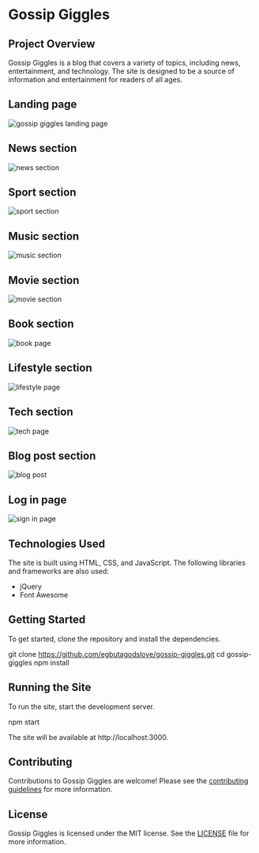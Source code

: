 # Gossip Giggles

## Project Overview
Gossip Giggles is a blog that covers a variety of topics, including news, entertainment, and technology. The site is designed to be a source of information and entertainment for readers of all ages.
## Landing page
![gossip giggles landing page](https://github.com/Egbuta-Godslove/GOSSIP_GIGGLES_BLOG_PROJECT_MVP./assets/118941659/a2a7404c-f311-430c-ae58-be2e78ba3300)

## News section
![news section](https://github.com/Egbuta-Godslove/GOSSIP_GIGGLES_BLOG_PROJECT_MVP./assets/118941659/9fa85839-0084-403e-89f1-9622710cdcce)

## Sport section
![sport section](https://github.com/Egbuta-Godslove/GOSSIP_GIGGLES_BLOG_PROJECT_MVP./assets/118941659/0d945bd0-9e8c-416f-b7fc-117184b6511f)

## Music section
![music section](https://github.com/Egbuta-Godslove/GOSSIP_GIGGLES_BLOG_PROJECT_MVP./assets/118941659/3e7b847c-9f5d-47e1-8e98-35c74b954c7e)

## Movie section
![movie section](https://github.com/Egbuta-Godslove/GOSSIP_GIGGLES_BLOG_PROJECT_MVP./assets/118941659/80d6d495-56d9-416e-9846-f50a9711d48f)

## Book section
![book page](https://github.com/Egbuta-Godslove/GOSSIP_GIGGLES_BLOG_PROJECT_MVP./assets/118941659/0af86f98-a24c-4249-8d2c-f2262491bd53)

## Lifestyle section
![lifestyle page](https://github.com/Egbuta-Godslove/GOSSIP_GIGGLES_BLOG_PROJECT_MVP./assets/118941659/861cd5b0-f20d-4c34-aabf-1d044af04b24)

## Tech section
![tech page](https://github.com/Egbuta-Godslove/GOSSIP_GIGGLES_BLOG_PROJECT_MVP./assets/118941659/e525b994-f851-480c-a5d7-312abace1889)

## Blog post section
![blog post](https://github.com/Egbuta-Godslove/GOSSIP_GIGGLES_BLOG_PROJECT_MVP./assets/118941659/06a99cd3-b2b2-43fc-8890-b60f620f02fb)

## Log in page
![sign in page](https://github.com/Egbuta-Godslove/GOSSIP_GIGGLES_BLOG_PROJECT_MVP./assets/118941659/22c23cc1-a756-4255-99fe-55bcc3e778cc)


## Technologies Used

The site is built using HTML, CSS, and JavaScript. The following libraries and frameworks are also used:

* jQuery
* Font Awesome

## Getting Started

To get started, clone the repository and install the dependencies.

git clone https://github.com/egbutagodslove/gossip-giggles.git
cd gossip-giggles
npm install


## Running the Site

To run the site, start the development server.


npm start


The site will be available at http://localhost:3000.

## Contributing

Contributions to Gossip Giggles are welcome! Please see the [contributing guidelines](CONTRIBUTING.md) for more information.

## License

Gossip Giggles is licensed under the MIT license. See the [LICENSE](LICENSE) file for more information.

